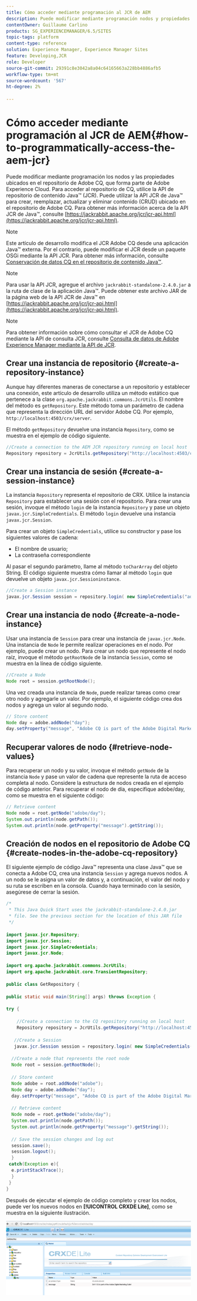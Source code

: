 ```yaml
---
title: Cómo acceder mediante programación al JCR de AEM
description: Puede modificar mediante programación nodos y propiedades ubicados dentro del repositorio de AEM, que forma parte de Adobe Experience Cloud
contentOwner: Guillaume Carlino
products: SG_EXPERIENCEMANAGER/6.5/SITES
topic-tags: platform
content-type: reference
solution: Experience Manager, Experience Manager Sites
feature: Developing,JCR
role: Developer
source-git-commit: 29391c8e3042a8a04c64165663a228bb4886afb5
workflow-type: tm+mt
source-wordcount: '567'
ht-degree: 2%

---
```


# Cómo acceder mediante programación al JCR de AEM{#how-to-programmatically-access-the-aem-jcr}

Puede modificar mediante programación los nodos y las propiedades ubicados en el repositorio de Adobe CQ, que forma parte de Adobe Experience Cloud. Para acceder al repositorio de CQ, utilice la API de repositorio de contenido Java™ (JCR). Puede utilizar la API JCR de Java™ para crear, reemplazar, actualizar y eliminar contenido (CRUD) ubicado en el repositorio de Adobe CQ. Para obtener más información acerca de la API JCR de Java™, consulte [https://jackrabbit.apache.org/jcr/jcr-api.html](https://jackrabbit.apache.org/jcr/jcr-api.html).

>[!NOTE]
>
>Este artículo de desarrollo modifica el JCR Adobe CQ desde una aplicación Java™ externa. Por el contrario, puede modificar el JCR desde un paquete OSGi mediante la API JCR. Para obtener más información, consulte [Conservación de datos CQ en el repositorio de contenido Java™](https://helpx.adobe.com/experience-manager/using/persisting-cq-data-java-content1.html).

>[!NOTE]
>
>Para usar la API JCR, agregue el archivo `jackrabbit-standalone-2.4.0.jar` a la ruta de clase de la aplicación Java™. Puede obtener este archivo JAR de la página web de la API JCR de Java™ en [https://jackrabbit.apache.org/jcr/jcr-api.html](https://jackrabbit.apache.org/jcr/jcr-api.html).

>[!NOTE]
>
>Para obtener información sobre cómo consultar el JCR de Adobe CQ mediante la API de consulta JCR, consulte [Consulta de datos de Adobe Experience Manager mediante la API de JCR](https://helpx.adobe.com/experience-manager/using/querying-experience-manager-data-using1.html).

## Crear una instancia de repositorio {#create-a-repository-instance}

Aunque hay diferentes maneras de conectarse a un repositorio y establecer una conexión, este artículo de desarrollo utiliza un método estático que pertenece a la clase `org.apache.jackrabbit.commons.JcrUtils`. El nombre del método es `getRepository`. Este método toma un parámetro de cadena que representa la dirección URL del servidor Adobe CQ. Por ejemplo, `http://localhost:4503/crx/server`.

El método `getRepository` devuelve una instancia `Repository`, como se muestra en el ejemplo de código siguiente.

```java
//Create a connection to the AEM JCR repository running on local host
Repository repository = JcrUtils.getRepository("http://localhost:4503/crx/server");
```

## Crear una instancia de sesión {#create-a-session-instance}

La instancia `Repository` representa el repositorio de CRX. Utilice la instancia `Repository` para establecer una sesión con el repositorio. Para crear una sesión, invoque el método `login` de la instancia `Repository` y pase un objeto `javax.jcr.SimpleCredentials`. El método `login` devuelve una instancia `javax.jcr.Session`.

Para crear un objeto `SimpleCredentials`, utilice su constructor y pase los siguientes valores de cadena:

* El nombre de usuario;
* La contraseña correspondiente

Al pasar el segundo parámetro, llame al método `toCharArray` del objeto String. El código siguiente muestra cómo llamar al método `login` que devuelve un objeto `javax.jcr.Sessioninstance`.

```java
//Create a Session instance
javax.jcr.Session session = repository.login( new SimpleCredentials("admin", "admin".toCharArray()));
```

## Crear una instancia de nodo {#create-a-node-instance}

Usar una instancia de `Session` para crear una instancia de `javax.jcr.Node`. Una instancia de `Node` le permite realizar operaciones en el nodo. Por ejemplo, puede crear un nodo. Para crear un nodo que represente el nodo raíz, invoque el método `getRootNode` de la instancia `Session`, como se muestra en la línea de código siguiente.

```java
//Create a Node
Node root = session.getRootNode();
```

Una vez creada una instancia de `Node`, puede realizar tareas como crear otro nodo y agregarle un valor. Por ejemplo, el siguiente código crea dos nodos y agrega un valor al segundo nodo.

```java
// Store content
Node day = adobe.addNode("day");
day.setProperty("message", "Adobe CQ is part of the Adobe Digital Marketing Suite!");
```

## Recuperar valores de nodo {#retrieve-node-values}

Para recuperar un nodo y su valor, invoque el método `getNode` de la instancia `Node` y pase un valor de cadena que represente la ruta de acceso completa al nodo. Considere la estructura de nodos creada en el ejemplo de código anterior. Para recuperar el nodo de día, especifique adobe/day, como se muestra en el siguiente código:

```java
// Retrieve content
Node node = root.getNode("adobe/day");
System.out.println(node.getPath());
System.out.println(node.getProperty("message").getString());
```

## Creación de nodos en el repositorio de Adobe CQ {#create-nodes-in-the-adobe-cq-repository}

El siguiente ejemplo de código Java™ representa una clase Java™ que se conecta a Adobe CQ, crea una instancia `Session` y agrega nuevos nodos. A un nodo se le asigna un valor de datos y, a continuación, el valor del nodo y su ruta se escriben en la consola. Cuando haya terminado con la sesión, asegúrese de cerrar la sesión.

```java
/*
 * This Java Quick Start uses the jackrabbit-standalone-2.4.0.jar
 * file. See the previous section for the location of this JAR file
 */

import javax.jcr.Repository;
import javax.jcr.Session;
import javax.jcr.SimpleCredentials;
import javax.jcr.Node;

import org.apache.jackrabbit.commons.JcrUtils;
import org.apache.jackrabbit.core.TransientRepository;

public class GetRepository {

public static void main(String[] args) throws Exception {

try {

    //Create a connection to the CQ repository running on local host
    Repository repository = JcrUtils.getRepository("http://localhost:4503/crx/server");

   //Create a Session
   javax.jcr.Session session = repository.login( new SimpleCredentials("admin", "admin".toCharArray()));

  //Create a node that represents the root node
  Node root = session.getRootNode();

  // Store content
  Node adobe = root.addNode("adobe");
  Node day = adobe.addNode("day");
  day.setProperty("message", "Adobe CQ is part of the Adobe Digital Marketing Suite!");

  // Retrieve content
  Node node = root.getNode("adobe/day");
  System.out.println(node.getPath());
  System.out.println(node.getProperty("message").getString());

  // Save the session changes and log out
  session.save();
  session.logout();
  }
 catch(Exception e){
  e.printStackTrace();
  }
 }
}
```

Después de ejecutar el ejemplo de código completo y crear los nodos, puede ver los nuevos nodos en **[!UICONTROL CRXDE Lite]**, como se muestra en la siguiente ilustración.

![chlimage_1-68](assets/chlimage_1-68a.png)
